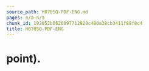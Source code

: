 ```yaml
---
source_path: H0705Q-PDF-ENG.md
pages: n/a-n/a
chunk_id: 192052b8626097712820c480a38cb3411f88f8c4
title: H0705Q-PDF-ENG
---
```

# point).
